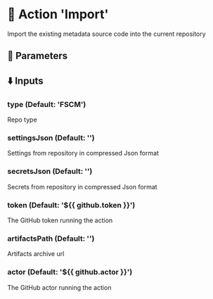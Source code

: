 # :rocket: Action 'Import' 
Import the existing metadata source code into the current repository 
## :wrench: Parameters 
## :arrow_down: Inputs 
### type (Default: 'FSCM') 
 Repo type 

### settingsJson (Default: '') 
 Settings from repository in compressed Json format 

### secretsJson (Default: '') 
 Secrets from repository in compressed Json format 

### token (Default: '${{ github.token }}') 
 The GitHub token running the action 

### artifactsPath (Default: '') 
 Artifacts archive url 

### actor (Default: '${{ github.actor }}') 
 The GitHub actor running the action 


